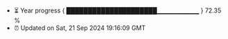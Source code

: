 - ⏳ Year progress { █████████████████████▁▁▁▁▁▁▁▁▁ } 72.35 %
- ⏰ Updated on Sat, 21 Sep 2024 19:16:09 GMT

